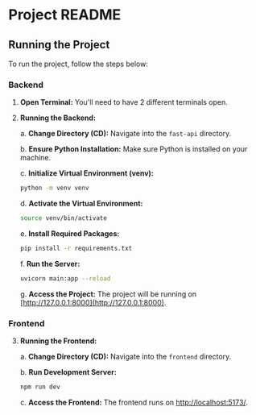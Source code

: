 # Project README

## Running the Project

To run the project, follow the steps below:

### Backend

1. **Open Terminal:** You'll need to have 2 different terminals open.

2. **Running the Backend:**

   a. **Change Directory (CD):** Navigate into the `fast-api` directory.

   b. **Ensure Python Installation:** Make sure Python is installed on your machine.

   c. **Initialize Virtual Environment (venv):**

   ```bash
   python -m venv venv
   ```

   d. **Activate the Virtual Environment:**

   ```bash
   source venv/bin/activate
   ```

   e. **Install Required Packages:**

   ```bash
   pip install -r requirements.txt
   ```

   f. **Run the Server:**

   ```bash
   uvicorn main:app --reload
   ```

   g. **Access the Project:** The project will be running on [http://127.0.0.1:8000](http://127.0.0.1:8000).

### Frontend

3. **Running the Frontend:**

   a. **Change Directory (CD):** Navigate into the `frontend` directory.

   b. **Run Development Server:**

   ```bash
   npm run dev
   ```

   c. **Access the Frontend:** The frontend runs on [http://localhost:5173/](http://localhost:5173/).
